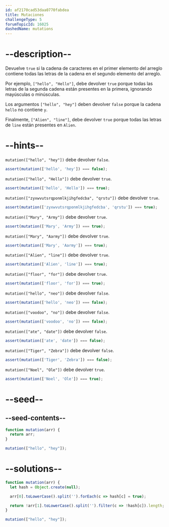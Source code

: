 ```yaml
---
id: af2170cad53daa0770fabdea
title: Mutaciones
challengeType: 5
forumTopicId: 16025
dashedName: mutations
---
```


# --description--

Devuelve `true` si la cadena de caracteres en el primer elemento del arreglo contiene todas las letras de la cadena en el segundo elemento del arreglo.

Por ejemplo, `["hello", "Hello"]`, debe devolver `true` porque todas las letras de la segunda cadena están presentes en la primera, ignorando mayúsculas o minúsculas.

Los argumentos `["hello", "hey"]` deben devolver `false` porque la cadena `hello` no contiene `y`.

Finalmente, `["Alien", "line"]`, debe devolver `true` porque todas las letras de `line` están presentes en `Alien`.

# --hints--

`mutation(["hello", "hey"])` debe devolver `false`.

```js
assert(mutation(['hello', 'hey']) === false);
```

`mutation(["hello", "Hello"])` debe devolver `true`.

```js
assert(mutation(['hello', 'Hello']) === true);
```

`mutation(["zyxwvutsrqponmlkjihgfedcba", "qrstu"])` debe devolver `true`.

```js
assert(mutation(['zyxwvutsrqponmlkjihgfedcba', 'qrstu']) === true);
```

`mutation(["Mary", "Army"])` debe devolver `true`.

```js
assert(mutation(['Mary', 'Army']) === true);
```

`mutation(["Mary", "Aarmy"])` debe devolver `true`.

```js
assert(mutation(['Mary', 'Aarmy']) === true);
```

`mutation(["Alien", "line"])` debe devolver `true`.

```js
assert(mutation(['Alien', 'line']) === true);
```

`mutation(["floor", "for"])` debe devolver `true`.

```js
assert(mutation(['floor', 'for']) === true);
```

`mutation(["hello", "neo"])` debe devolver `false`.

```js
assert(mutation(['hello', 'neo']) === false);
```

`mutation(["voodoo", "no"])` debe devolver `false`.

```js
assert(mutation(['voodoo', 'no']) === false);
```

`mutation(["ate", "date"])` debe devolver `false`.

```js
assert(mutation(['ate', 'date']) === false);
```

`mutation(["Tiger", "Zebra"])` debe devolver `false`.

```js
assert(mutation(['Tiger', 'Zebra']) === false);
```

`mutation(["Noel", "Ole"])` debe devolver `true`.

```js
assert(mutation(['Noel', 'Ole']) === true);
```

# --seed--

## --seed-contents--

```js
function mutation(arr) {
  return arr;
}

mutation(["hello", "hey"]);
```

# --solutions--

```js
function mutation(arr) {
  let hash = Object.create(null);

  arr[0].toLowerCase().split('').forEach(c => hash[c] = true);

  return !arr[1].toLowerCase().split('').filter(c => !hash[c]).length;
}

mutation(["hello", "hey"]);
```
